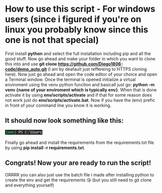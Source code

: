 # How to use this script - For windows users (since i figured if you're on linux you probably know since this one is not that special)

First install **python** and select the full installation including pip and all the good stuff.
Now go ahead and make your folder in which you want to clone this into and use
**git clone https://github.com/Diego1806-code/demo_auto.git** (i am by deafault just reffereing to HTTPS cloning here).
Now just go ahead and open the code editor of your choice and open a Terminal window.
Once the terminal is opened initialize a virtual enviroment using the venv python function and basicall just go: **python -m venv {name of your enviroment which is typically env}**.
When that is done activate it by using **env/scripts/activate** and if that for some reason does not work just do **env/scripts/activate.bat**.
Now if you have the (env) prefic in front of your command line you know it is working.

## It should now look something like this:

![alt text](documentation/env.png)


Finally go ahead and install the requirements from the requirements.txt file by using **pip install -r requirements.txt**.

## Congrats! Now your are ready to run the script!


ORRRR you can also just use the batch file i made after installing python to create the env and get the requirements 😘 (but you still need to git clone and everything yourself)
